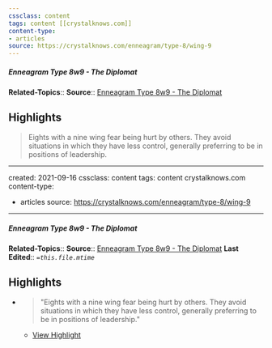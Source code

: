 ```yaml
---
cssclass: content
tags: content [[crystalknows.com]]
content-type: 
- articles
source: https://crystalknows.com/enneagram/type-8/wing-9
---
```

##### Enneagram Type 8w9 - The Diplomat

**Related-Topics**:: 
**Source**:: [Enneagram Type 8w9 - The Diplomat](https://crystalknows.com/enneagram/type-8/wing-9)

## Highlights

> Eights with a nine wing fear being hurt by others. They avoid situations in which they have less control, generally preferring to be in positions of leadership.



---
created: 2021-09-16
cssclass: content
tags: content crystalknows.com
content-type: 
- articles
source: https://crystalknows.com/enneagram/type-8/wing-9
---
##### Enneagram Type 8w9 - The Diplomat
**Related-Topics**:: 
**Source**:: [Enneagram Type 8w9 - The Diplomat](https://crystalknows.com/enneagram/type-8/wing-9)
**Last Edited**:: *`=this.file.mtime`*

## Highlights
- > "Eights with a nine wing fear being hurt by others. They avoid situations in which they have less control, generally preferring to be in positions of leadership." 
    - [View Highlight](https://crystalknows.com/enneagram/type-8/wing-9?__readwiseLocation=3%2F0%2F5%2F3%2F9%2F39%2F1%3A0%2C3%2F0%2F5%2F3%2F9%2F39%2F1%3A160#:~:text=Eights%20with%20a%20nine%20wing%2Cbe%20in%20positions%20of%20leadership.)

